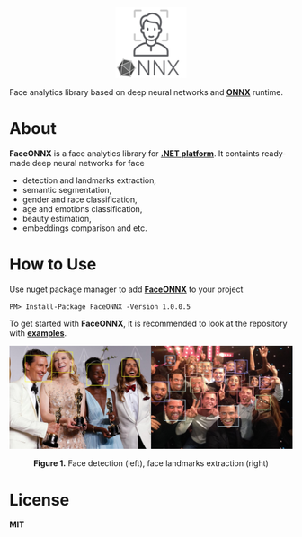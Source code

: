 <p align="center"><img width="25%" src="FaceONNX/FaceONNX.png" /></p>

Face analytics library based on deep neural networks and [**ONNX**](https://onnx.ai/) runtime.  
# About
**FaceONNX** is a face analytics library for [**.NET platform**](https://dotnet.microsoft.com/). It containts ready-made deep neural networks for face
* detection and landmarks extraction,
* semantic segmentation,
* gender and race classification,
* age and emotions classification,
* beauty estimation,
* embeddings comparison and etc.  

# How to Use
Use nuget package manager to add [**FaceONNX**](https://www.nuget.org/packages/FaceONNX/) to your project
```
PM> Install-Package FaceONNX -Version 1.0.0.5
```

To get started with **FaceONNX**, it is recommended to look at the repository with [**examples**](FaceONNX.Examples).  

<p align="center"><img width="50%" src="FaceONNX/examples/face_detection.jpg" /><img width="50%" src="FaceONNX/examples/face_landmarks.jpg" /></p>
<p align="center"><b>Figure 1.</b> Face detection (left), face landmarks extraction (right)</p>  

# License
**MIT**
